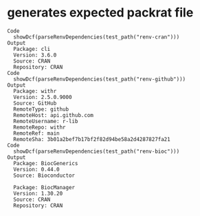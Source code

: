 # generates expected packrat file

    Code
      showDcf(parseRenvDependencies(test_path("renv-cran")))
    Output
      Package: cli
      Version: 3.6.0
      Source: CRAN
      Repository: CRAN
    Code
      showDcf(parseRenvDependencies(test_path("renv-github")))
    Output
      Package: withr
      Version: 2.5.0.9000
      Source: GitHub
      RemoteType: github
      RemoteHost: api.github.com
      RemoteUsername: r-lib
      RemoteRepo: withr
      RemoteRef: main
      RemoteSha: 3b01a2bef7b17bf2f82d94be58a2d4287827fa21
    Code
      showDcf(parseRenvDependencies(test_path("renv-bioc")))
    Output
      Package: BiocGenerics
      Version: 0.44.0
      Source: Bioconductor
      
      Package: BiocManager
      Version: 1.30.20
      Source: CRAN
      Repository: CRAN

